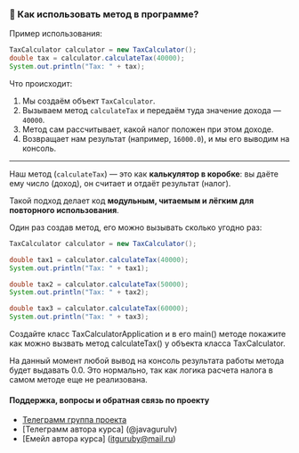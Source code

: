 ### 🔁 Как использовать метод в программе?

Пример использования:

```java
TaxCalculator calculator = new TaxCalculator();
double tax = calculator.calculateTax(40000);
System.out.println("Tax: " + tax);
```

Что происходит:

1. Мы создаём объект `TaxCalculator`.
2. Вызываем метод `calculateTax` и передаём туда значение дохода — `40000`.
3. Метод сам рассчитывает, какой налог положен при этом доходе.
4. Возвращает нам результат (например, `16000.0`), и мы его выводим на консоль.

---

Наш метод (`calculateTax`) — это как **калькулятор в коробке**:
вы даёте ему число (доход), он считает и отдаёт результат (налог).

Такой подход делает код **модульным, читаемым и лёгким для повторного использования**.

Один раз создав метод, его можно вызывать сколько угодно раз:

```java
TaxCalculator calculator = new TaxCalculator();

double tax1 = calculator.calculateTax(40000);
System.out.println("Tax: " + tax1);

double tax2 = calculator.calculateTax(50000);
System.out.println("Tax: " + tax2);

double tax3 = calculator.calculateTax(60000);
System.out.println("Tax: " + tax3);

```

Создайте класс TaxCalculatorApplication и в его main() 
методе покажите как можно вызвать метод calculateTax() 
у объекта класса TaxCalculator.

На данный момент любой вывод на консоль результата работы 
метода будет выдавать 0.0. Это нормально, так как логика
расчета налога в самом методе еще не реализована.

#### Поддержка, вопросы и обратная связь по проекту
* [Телеграмм группа проекта](https://t.me/+mvRhG9YECTlkZjQ0)
* [Телеграмм автора курса] (@javagurulv)
* [Емейл автора курса] (itguruby@mail.ru)
